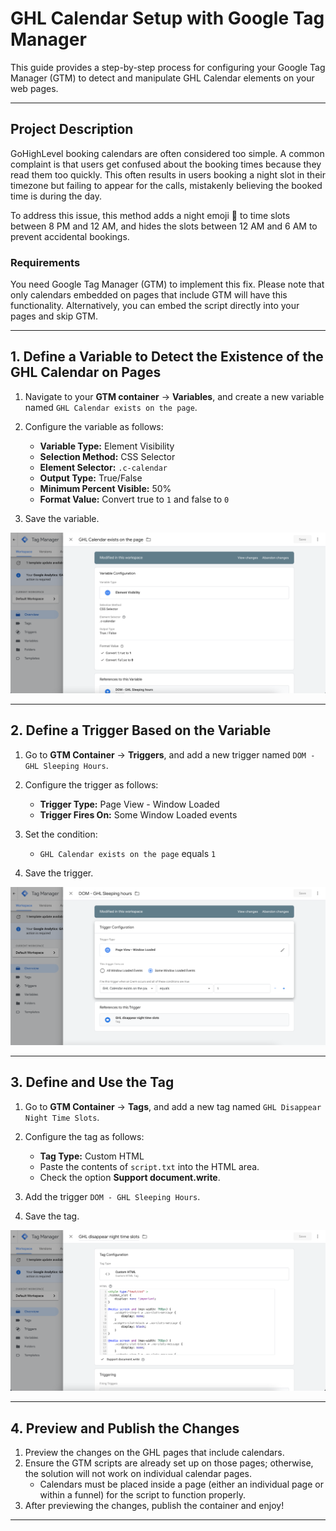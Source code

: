 # GHL Calendar Setup with Google Tag Manager

This guide provides a step-by-step process for configuring your Google Tag Manager (GTM) to detect and manipulate GHL Calendar elements on your web pages.

---

## Project Description

GoHighLevel booking calendars are often considered too simple. A common complaint is that users get confused about the booking times because they read them too quickly. This often results in users booking a night slot in their timezone but failing to appear for the calls, mistakenly believing the booked time is during the day. 

To address this issue, this method adds a night emoji 🌙 to time slots between 8 PM and 12 AM, and hides the slots between 12 AM and 6 AM to prevent accidental bookings. 

### Requirements

You need Google Tag Manager (GTM) to implement this fix. Please note that only calendars embedded on pages that include GTM will have this functionality. Alternatively, you can embed the script directly into your pages and skip GTM.

---

## 1. Define a Variable to Detect the Existence of the GHL Calendar on Pages

1. Navigate to your **GTM container** -> **Variables**, and create a new variable named `GHL Calendar exists on the page`.

2. Configure the variable as follows:
   - **Variable Type:** Element Visibility
   - **Selection Method:** CSS Selector
   - **Element Selector:** `.c-calendar`
   - **Output Type:** True/False
   - **Minimum Percent Visible:** 50%
   - **Format Value:** Convert true to `1` and false to `0`

3. Save the variable.

![Variable Definition](./01%20-%20Variable%20Definition.png)

---

## 2. Define a Trigger Based on the Variable

1. Go to **GTM Container** -> **Triggers**, and add a new trigger named `DOM - GHL Sleeping Hours`.

2. Configure the trigger as follows:
   - **Trigger Type:** Page View - Window Loaded
   - **Trigger Fires On:** Some Window Loaded events

3. Set the condition:
   - `GHL Calendar exists on the page` equals `1`

4. Save the trigger.

![Trigger Definition](./02%20-%20Trigger%20Definition.png)

---

## 3. Define and Use the Tag

1. Go to **GTM Container** -> **Tags**, and add a new tag named `GHL Disappear Night Time Slots`.

2. Configure the tag as follows:
   - **Tag Type:** Custom HTML
   - Paste the contents of `script.txt` into the HTML area.
   - Check the option **Support document.write**.

3. Add the trigger `DOM - GHL Sleeping Hours`.

4. Save the tag.

![Tag Definition](./03%20-%20Tag%20definition.png)

---

## 4. Preview and Publish the Changes

1. Preview the changes on the GHL pages that include calendars.
2. Ensure the GTM scripts are already set up on those pages; otherwise, the solution will not work on individual calendar pages.
   - Calendars must be placed inside a page (either an individual page or within a funnel) for the script to function properly.
3. After previewing the changes, publish the container and enjoy!

---

